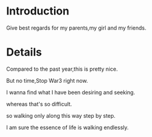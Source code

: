 # Introduction #

Give best regards for my parents,my girl and my friends.


# Details #

Compared to the past year,this is pretty nice.

But no time,Stop War3 right now.

I wanna find what I have been desiring and seeking.

whereas that's so difficult.

so walking only along this way step by step.

I am sure the essence of life is walking endlessly.